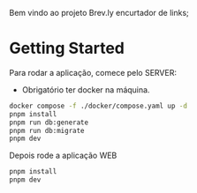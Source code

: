 Bem vindo ao projeto Brev.ly encurtador de links;

# Getting Started

Para rodar a aplicação, comece pelo SERVER:
- Obrigatório ter docker na máquina.

```bash
docker compose -f ./docker/compose.yaml up -d
pnpm install
pnpm run db:generate
pnpm run db:migrate
pnpm dev
```

Depois rode a aplicação WEB

```bash
pnpm install
pnpm dev
```
